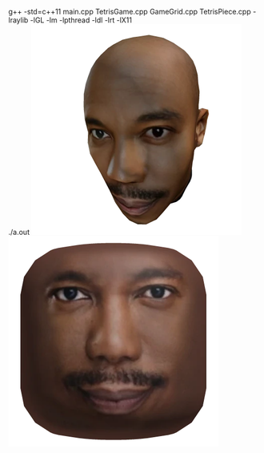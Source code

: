g++ -std=c++11 main.cpp TetrisGame.cpp GameGrid.cpp TetrisPiece.cpp -lraylib -lGL -lm -lpthread -ldl -lrt -lX11  
./a.out
![DOAKES](image.png)
![alt text](image-1.png)
